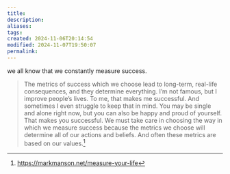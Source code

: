 ```yaml
---
title: 
description: 
aliases: 
tags: 
created: 2024-11-06T20:14:54
modified: 2024-11-07T19:50:07
permalink: 
---
```



we all know that we constantly measure success.




> The metrics of success which we choose lead to long-term, real-life consequences, and they determine everything. I’m not famous, but I improve people’s lives. To me, that makes me successful. And sometimes I even struggle to keep that in mind. You may be single and alone right now, but you can also be happy and proud of yourself. That makes you successful. We must take care in choosing the way in which we measure success because the metrics we choose will determine all of our actions and beliefs. And often these metrics are based on our values.[^measureyourlife]


[^measureyourlife]: https://markmanson.net/measure-your-life

